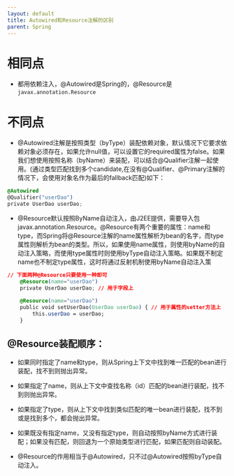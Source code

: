 ```yaml
---
layout: default
title: Autowired和Resource注解的区别
parent: Spring
---
```


# 相同点
- 都用依赖注入，@Autowired是Spring的，@Resource是`javax.annotation.Resource`

# 不同点
- @Autowired注解是按照类型（byType）装配依赖对象，默认情况下它要求依赖对象必须存在，如果允许null值，可以设置它的required属性为false。如果我们想使用按照名称（byName）来装配，可以结合@Qualifier注解一起使用。(通过类型匹配找到多个candidate,在没有@Qualifier、@Primary注解的情况下，会使用对象名作为最后的fallback匹配)如下：
```css
@Autowired
@Qualifier("userDao")
private UserDao userDao; 
```

- @Resource默认按照ByName自动注入，由J2EE提供，需要导入包javax.annotation.Resource。@Resource有两个重要的属性：name和type，而Spring将@Resource注解的name属性解析为bean的名字，而type属性则解析为bean的类型。所以，如果使用name属性，则使用byName的自动注入策略，而使用type属性时则使用byType自动注入策略。如果既不制定name也不制定type属性，这时将通过反射机制使用byName自动注入策
```css
// 下面两种@Resource只要使用一种即可
    @Resource(name="userDao")
    private UserDao userDao; // 用于字段上
    
    @Resource(name="userDao")
    public void setUserDao(UserDao userDao) { // 用于属性的setter方法上
        this.userDao = userDao;
    }
```

## @Resource装配顺序：

- 如果同时指定了name和type，则从Spring上下文中找到唯一匹配的bean进行装配，找不到则抛出异常。

- 如果指定了name，则从上下文中查找名称（id）匹配的bean进行装配，找不到则抛出异常。

- 如果指定了type，则从上下文中找到类似匹配的唯一bean进行装配，找不到或是找到多个，都会抛出异常。

- 如果既没有指定name，又没有指定type，则自动按照byName方式进行装配；如果没有匹配，则回退为一个原始类型进行匹配，如果匹配则自动装配。

- @Resource的作用相当于@Autowired，只不过@Autowired按照byType自动注入。
